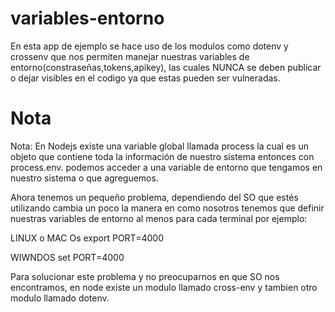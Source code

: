 # variables-entorno

En esta app de ejemplo se hace uso de los modulos como dotenv y crossenv que nos permiten 
manejar nuestras variables de entorno(constraseñas,tokens,apikey), las cuales NUNCA se deben publicar o 
dejar visibles en el codigo ya que estas pueden ser vulneradas.
# Nota
Nota: En Nodejs existe una variable global llamada process la cual es un objeto que contiene toda la 
información de nuestro sistema entonces con process.env. podemos acceder a una variable de entorno que 
tengamos en nuestro sistema o que agreguemos.


Ahora tenemos un pequeño problema, dependiendo del SO que estés utilizando cambia un poco la manera en como
nosotros tenemos que definir nuestras variables de entorno al menos para cada terminal por ejemplo:

LINUX o MAC Os 
export  PORT=4000

WIWNDOS
set PORT=4000

Para solucionar este problema y no preocuparnos en que SO nos encontramos, en node existe un modulo llamado
cross-env y tambien otro modulo llamado dotenv.



